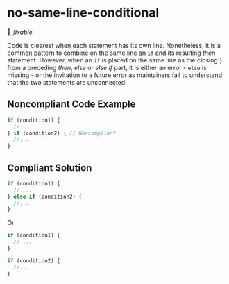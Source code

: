 # no-same-line-conditional

:wrench: _fixable_

Code is clearest when each statement has its own line. Nonetheless, it is a common pattern to combine on the same line an `if` and its resulting _then_ statement. However, when an `if` is placed on the same line as the closing `}` from a preceding _then_, _else_ or _else if_ part, it is either an error - `else` is missing - or the invitation to a future error as maintainers fail to understand that the two statements are unconnected.

## Noncompliant Code Example

```javascript
if (condition1) {
  // ...
} if (condition2) { // Noncompliant
  //...
}
```

## Compliant Solution

```javascript
if (condition1) {
  // ...
} else if (condition2) {
  //...
}
```

Or

```javascript
if (condition1) {
  // ...
}

if (condition2) {
  //...
}
```
